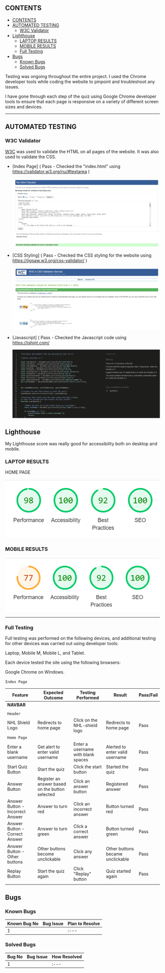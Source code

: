 ## CONTENTS

- [CONTENTS](#contents)
- [AUTOMATED TESTING](#automated-testing)
  - [W3C Validator](#w3c-validator)
- [Lighthouse](#lighthouse)
  - [LAPTOP RESULTS](#laptop-results)
  - [MOBILE RESULTS](#mobile-results)
  - [Full Testing](#full-testing)
- [Bugs](#bugs)
  - [Known Bugs](#known-bugs)
  - [Solved Bugs](#solved-bugs)

Testing was ongoing throughout the entire project. I used the Chrome developer tools while coding the website to pinpoint and troubleshoot any issues.

I have gone through each step of the quiz using Google Chrome developer tools to ensure that each page is responsive on a variety of different screen sizes and devices.

- - -

## AUTOMATED TESTING

### W3C Validator

[W3C](https://validator.w3.org/) was used to validate the HTML on all pages of the website. It was also used to validate the CSS.

* [Index Page] ( Pass - Checked the "index.html" using https://validator.w3.org/nu/#textarea )

  ![HTML](assets/images/html-validation.png)
  
* [CSS Styling] ( Pass - Checked the CSS styling for the website using  https://jigsaw.w3.org/css-validator/ )

  ![CSS](assets/images/css-validation.png)
  
* [Javascript] ( Pass - Checked the Javascript code using https://jshint.com/

  ![Jshint](assets/images/jshint.png)

## Lighthouse

My Lighthouse score was really good for accessibility both on desktop and mobile.

### LAPTOP RESULTS

HOME PAGE

![desktop](assets/images/desktop-lighthouse.png)

### MOBILE RESULTS

![mobile](assets/images/lighthouse-mobile.png)

- - -

### Full Testing

Full testing was performed on the following devices, and additional testing for other devices was carried out using developer tools:

Laptop, Mobile M, Mobile L, and Tablet.

Each device tested the site using the following browsers:

Google Chrome on Windows.

`Index Page`

| Feature | Expected Outcome | Testing Performed | Result | Pass/Fail |
| --- | --- | --- | --- | --- |
| **NAVBAR** |  |  |  |  |
|  |  |  |  |  |
| `Header` |
| NHL Shield Logo | Redirects to home page | Click on the NHL-shield logo | Redirects to home page | Pass |
| `Home Page` |
| Enter a blank username | Get alert to enter valid username | Enter a username with blank spaces | Alerted to enter valid username | Pass |
| Start Quiz Button | Start the quiz | Click the start button | Started the quiz | Pass |
| Answer Button | Register an answer based on the button selected | Click an answer button | Registered answer | Pass |
| Answer Button - Incorrect Answer | Answer to turn red | Click an incorrect answer | Button turned red | Pass |
| Answer Button - Correct Answer | Answer to turn green | Click a correct answer | Button turned green | Pass |
| Answer Button - Other buttons | Other buttons become unclickable | Click any answer | Other buttons became unclickable | Pass |
| Replay Button | Start the quiz again | Click "Replay" button | Quiz started again | Pass |
|  |  |  |  |  |

## Bugs

### Known Bugs

| Known Bug No | Bug Issue | Plan to Resolve |
| :--- | :--- | :--- |
| 1 |  | :--- |

### Solved Bugs

| Bug No | Bug Issue | How Resolved |
| :--- | :--- | :--- |
| 1 |  | :--- |
